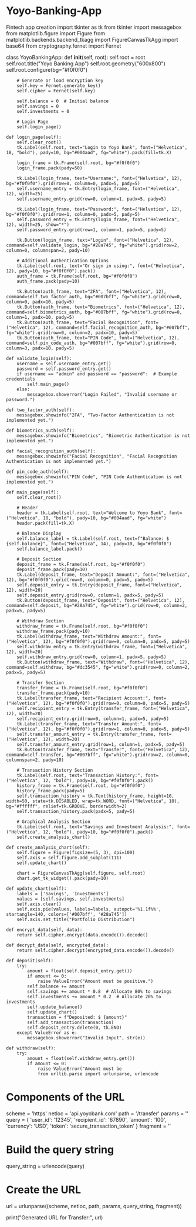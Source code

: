 # Yoyo-Banking-App
Fintech app creation
import tkinter as tk
from tkinter import messagebox
from matplotlib.figure import Figure
from matplotlib.backends.backend_tkagg import FigureCanvasTkAgg
import base64
from cryptography.fernet import Fernet

class YoyoBankingApp:
    def __init__(self, root):
        self.root = root
        self.root.title("Yoyo Banking App")
        self.root.geometry("600x800")
        self.root.configure(bg="#f0f0f0")

        # Generate or load encryption key
        self.key = Fernet.generate_key()
        self.cipher = Fernet(self.key)

        self.balance = 0  # Initial balance
        self.savings = 0
        self.investments = 0

        # Login Page
        self.login_page()

    def login_page(self):
        self.clear_root()
        tk.Label(self.root, text="Login to Yoyo Bank", font=("Helvetica", 18, "bold"), pady=10, bg="#004aad", fg="white").pack(fill=tk.X)

        login_frame = tk.Frame(self.root, bg="#f0f0f0")
        login_frame.pack(pady=50)

        tk.Label(login_frame, text="Username:", font=("Helvetica", 12), bg="#f0f0f0").grid(row=0, column=0, padx=5, pady=5)
        self.username_entry = tk.Entry(login_frame, font=("Helvetica", 12), width=25)
        self.username_entry.grid(row=0, column=1, padx=5, pady=5)

        tk.Label(login_frame, text="Password:", font=("Helvetica", 12), bg="#f0f0f0").grid(row=1, column=0, padx=5, pady=5)
        self.password_entry = tk.Entry(login_frame, font=("Helvetica", 12), width=25, show="*")
        self.password_entry.grid(row=1, column=1, padx=5, pady=5)

        tk.Button(login_frame, text="Login", font=("Helvetica", 12), command=self.validate_login, bg="#28a745", fg="white").grid(row=2, column=0, columnspan=2, pady=10)

        # Additional Authentication Options
        tk.Label(self.root, text="Or sign in using:", font=("Helvetica", 12), pady=10, bg="#f0f0f0").pack()
        auth_frame = tk.Frame(self.root, bg="#f0f0f0")
        auth_frame.pack(pady=10)

        tk.Button(auth_frame, text="2FA", font=("Helvetica", 12), command=self.two_factor_auth, bg="#007bff", fg="white").grid(row=0, column=0, padx=10, pady=5)
        tk.Button(auth_frame, text="Biometrics", font=("Helvetica", 12), command=self.biometrics_auth, bg="#007bff", fg="white").grid(row=0, column=1, padx=10, pady=5)
        tk.Button(auth_frame, text="Facial Recognition", font=("Helvetica", 12), command=self.facial_recognition_auth, bg="#007bff", fg="white").grid(row=0, column=2, padx=10, pady=5)
        tk.Button(auth_frame, text="PIN Code", font=("Helvetica", 12), command=self.pin_code_auth, bg="#007bff", fg="white").grid(row=0, column=3, padx=10, pady=5)

    def validate_login(self):
        username = self.username_entry.get()
        password = self.password_entry.get()
        if username == "admin" and password == "password":  # Example credentials
            self.main_page()
        else:
            messagebox.showerror("Login Failed", "Invalid username or password.")

    def two_factor_auth(self):
        messagebox.showinfo("2FA", "Two-Factor Authentication is not implemented yet.")

    def biometrics_auth(self):
        messagebox.showinfo("Biometrics", "Biometric Authentication is not implemented yet.")

    def facial_recognition_auth(self):
        messagebox.showinfo("Facial Recognition", "Facial Recognition Authentication is not implemented yet.")

    def pin_code_auth(self):
        messagebox.showinfo("PIN Code", "PIN Code Authentication is not implemented yet.")

    def main_page(self):
        self.clear_root()

        # Header
        header = tk.Label(self.root, text="Welcome to Yoyo Bank", font=("Helvetica", 18, "bold"), pady=10, bg="#004aad", fg="white")
        header.pack(fill=tk.X)

        # Balance Display
        self.balance_label = tk.Label(self.root, text=f"Balance: $ {self.balance}", font=("Helvetica", 14), pady=10, bg="#f0f0f0")
        self.balance_label.pack()

        # Deposit Section
        deposit_frame = tk.Frame(self.root, bg="#f0f0f0")
        deposit_frame.pack(pady=10)
        tk.Label(deposit_frame, text="Deposit Amount:", font=("Helvetica", 12), bg="#f0f0f0").grid(row=0, column=0, padx=5, pady=5)
        self.deposit_entry = tk.Entry(deposit_frame, font=("Helvetica", 12), width=20)
        self.deposit_entry.grid(row=0, column=1, padx=5, pady=5)
        tk.Button(deposit_frame, text="Deposit", font=("Helvetica", 12), command=self.deposit, bg="#28a745", fg="white").grid(row=0, column=2, padx=5, pady=5)

        # Withdraw Section
        withdraw_frame = tk.Frame(self.root, bg="#f0f0f0")
        withdraw_frame.pack(pady=10)
        tk.Label(withdraw_frame, text="Withdraw Amount:", font=("Helvetica", 12), bg="#f0f0f0").grid(row=0, column=0, padx=5, pady=5)
        self.withdraw_entry = tk.Entry(withdraw_frame, font=("Helvetica", 12), width=20)
        self.withdraw_entry.grid(row=0, column=1, padx=5, pady=5)
        tk.Button(withdraw_frame, text="Withdraw", font=("Helvetica", 12), command=self.withdraw, bg="#dc3545", fg="white").grid(row=0, column=2, padx=5, pady=5)

        # Transfer Section
        transfer_frame = tk.Frame(self.root, bg="#f0f0f0")
        transfer_frame.pack(pady=10)
        tk.Label(transfer_frame, text="Recipient Account:", font=("Helvetica", 12), bg="#f0f0f0").grid(row=0, column=0, padx=5, pady=5)
        self.recipient_entry = tk.Entry(transfer_frame, font=("Helvetica", 12), width=20)
        self.recipient_entry.grid(row=0, column=1, padx=5, pady=5)
        tk.Label(transfer_frame, text="Transfer Amount:", font=("Helvetica", 12), bg="#f0f0f0").grid(row=1, column=0, padx=5, pady=5)
        self.transfer_amount_entry = tk.Entry(transfer_frame, font=("Helvetica", 12), width=20)
        self.transfer_amount_entry.grid(row=1, column=1, padx=5, pady=5)
        tk.Button(transfer_frame, text="Transfer", font=("Helvetica", 12), command=self.transfer, bg="#007bff", fg="white").grid(row=2, column=0, columnspan=2, pady=10)

        # Transaction History Section
        tk.Label(self.root, text="Transaction History:", font=("Helvetica", 12, "bold"), pady=10, bg="#f0f0f0").pack()
        history_frame = tk.Frame(self.root, bg="#f0f0f0")
        history_frame.pack(pady=5)
        self.transaction_history = tk.Text(history_frame, height=10, width=50, state=tk.DISABLED, wrap=tk.WORD, font=("Helvetica", 10), bg="#ffffff", relief=tk.GROOVE, borderwidth=2)
        self.transaction_history.pack(padx=5, pady=5)

        # Graphical Analysis Section
        tk.Label(self.root, text="Savings and Investment Analysis:", font=("Helvetica", 12, "bold"), pady=10, bg="#f0f0f0").pack()
        self.create_analysis_chart()

    def create_analysis_chart(self):
        self.figure = Figure(figsize=(5, 3), dpi=100)
        self.axis = self.figure.add_subplot(111)
        self.update_chart()
        
        chart = FigureCanvasTkAgg(self.figure, self.root)
        chart.get_tk_widget().pack(pady=10)

    def update_chart(self):
        labels = ['Savings', 'Investments']
        values = [self.savings, self.investments]
        self.axis.clear()
        self.axis.pie(values, labels=labels, autopct='%1.1f%%', startangle=140, colors=['#007bff', '#28a745'])
        self.axis.set_title("Portfolio Distribution")

    def encrypt_data(self, data):
        return self.cipher.encrypt(data.encode()).decode()

    def decrypt_data(self, encrypted_data):
        return self.cipher.decrypt(encrypted_data.encode()).decode()

    def deposit(self):
        try:
            amount = float(self.deposit_entry.get())
            if amount <= 0:
                raise ValueError("Amount must be positive.")
            self.balance += amount
            self.savings += amount * 0.8  # Allocate 80% to savings
            self.investments += amount * 0.2  # Allocate 20% to investments
            self.update_balance()
            self.update_chart()
            transaction = f"Deposited: $ {amount}"
            self.add_transaction(transaction)
            self.deposit_entry.delete(0, tk.END)
        except ValueError as e:
            messagebox.showerror("Invalid Input", str(e))

    def withdraw(self):
        try:
            amount = float(self.withdraw_entry.get())
            if amount <= 0:
                raise ValueError("Amount must be
                from urllib.parse import urlunparse, urlencode

# Components of the URL
scheme = 'https'
netloc = 'api.yoyobank.com'
path = '/transfer'
params = ''
query = {
    'user_id': '12345',
    'recipient_id': '67890',
    'amount': '100',
    'currency': 'USD',
    'token': 'secure_transaction_token'
}
fragment = ''

# Build the query string
query_string = urlencode(query)

# Create the URL
url = urlunparse((scheme, netloc, path, params, query_string, fragment))

print("Generated URL for Transfer:", url)


